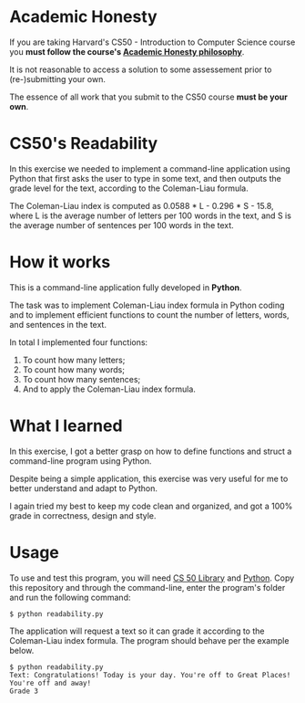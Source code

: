 # Academic Honesty
If you are taking Harvard's CS50 - Introduction to Computer Science course you **must follow the course's [Academic Honesty philosophy](https://cs50.harvard.edu/x/2021/honesty/)**.

It is not reasonable to access a solution to some assessement prior to (re-)submitting your own.

The essence of all work that you submit to the CS50 course **must be your own**. 

# CS50's Readability
In this exercise we needed to implement a command-line application using Python that first asks the user to type in some text, and then outputs the grade level for the text, according to the Coleman-Liau formula.

The Coleman-Liau index is computed as 0.0588 * L - 0.296 * S - 15.8, where L is the average number of letters per 100 words in the text, and S is the average number of sentences per 100 words in the text.

# How it works
This is a command-line application fully developed in **Python**.

The task was to implement Coleman-Liau index formula in Python coding and to implement efficient functions to count the number of letters, words, and sentences in the text.

In total I implemented four functions: 

1. To count how many letters;
2. To count how many words;
3. To count how many sentences;
4. And to apply the Coleman-Liau index formula.
  
# What I learned
In this exercise, I got a better grasp on how to define functions and struct a command-line program using Python. 

Despite being a simple application, this exercise was very useful for me to better understand and adapt to Python.

I again tried my best to keep my code clean and organized, and got a 100% grade in correctness, design and style.

# Usage
To use and test this program, you will need [CS 50 Library](https://cs50.readthedocs.io/libraries/cs50/python/) and [Python](https://www.python.org/downloads/). Copy this repository and through the command-line, enter the program's folder and run the following command:

    $ python readability.py

The application will request a text so it can grade it according to the Coleman-Liau index formula. The program should behave per the example below.

    $ python readability.py
    Text: Congratulations! Today is your day. You're off to Great Places! You're off and away!
    Grade 3
    
